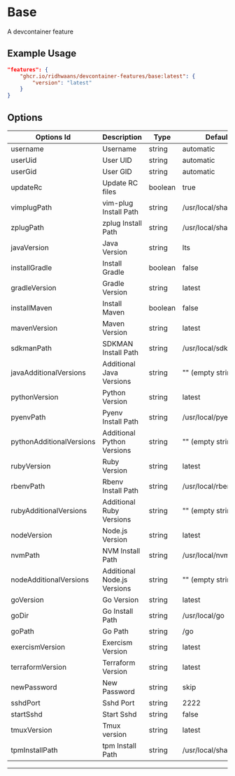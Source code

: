 
# Base

A devcontainer feature

## Example Usage

```json
"features": {
    "ghcr.io/ridhwaans/devcontainer-features/base:latest": {
        "version": "latest"
    }
}
```

## Options

| Options Id               | Description                                       | Type    | Default Value                   |
|--------------------------|---------------------------------------------------|---------|---------------------------------|
| username                 | Username                                          | string  | automatic                       |
| userUid                  | User UID                                          | string  | automatic                       |
| userGid                  | User GID                                          | string  | automatic                       |
| updateRc                 | Update RC files                                   | boolean | true                            |
| vimplugPath              | vim-plug Install Path                             | string  | /usr/local/share/vim/bundle     |
| zplugPath                | zplug Install Path                                | string  | /usr/local/share/zsh/bundle     |
| javaVersion              | Java Version                                      | string  | lts                             |
| installGradle            | Install Gradle                                    | boolean | false                           |
| gradleVersion            | Gradle Version                                    | string  | latest                          |
| installMaven             | Install Maven                                     | boolean | false                           |
| mavenVersion             | Maven Version                                     | string  | latest                          |
| sdkmanPath               | SDKMAN Install Path                               | string  | /usr/local/sdkman               |
| javaAdditionalVersions   | Additional Java Versions                          | string  | "" (empty string)               |
| pythonVersion            | Python Version                                    | string  | latest                          |
| pyenvPath                | Pyenv Install Path                                | string  | /usr/local/pyenv                |
| pythonAdditionalVersions | Additional Python Versions                        | string  | "" (empty string)               |
| rubyVersion              | Ruby Version                                      | string  | latest                          |
| rbenvPath                | Rbenv Install Path                                | string  | /usr/local/rbenv                |
| rubyAdditionalVersions   | Additional Ruby Versions                          | string  | "" (empty string)               |
| nodeVersion              | Node.js Version                                   | string  | latest                          |
| nvmPath                  | NVM Install Path                                  | string  | /usr/local/nvm                  |
| nodeAdditionalVersions   | Additional Node.js Versions                       | string  | "" (empty string)               |
| goVersion                | Go Version                                        | string  | latest                          |
| goDir                    | Go Install Path                                   | string  | /usr/local/go                   |
| goPath                   | Go Path                                           | string  | /go                             |
| exercismVersion          | Exercism Version                                  | string  | latest                          |
| terraformVersion         | Terraform Version                                 | string  | latest                          |
| newPassword              | New Password                                      | string  | skip                            |
| sshdPort                 | Sshd Port                                         | string  | 2222                            |
| startSshd                | Start Sshd                                        | string  | false                           |
| tmuxVersion              | Tmux version                                      | string  | latest                          |
| tpmInstallPath           | tpm Install Path                                  | string  | /usr/local/share/tpm/bundle     |

---
